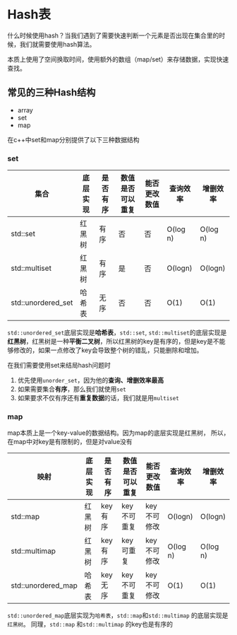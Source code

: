 # Hash表

什么时候使用hash？当我们遇到了需要快速判断一个元素是否出现在集合里的时候，我们就需要使用hash算法。

本质上使用了空间换取时间，使用额外的数组（map/set）来存储数据，实现快速查找。

## 常见的三种Hash结构

- array
- set
- map

在c++中set和map分别提供了以下三种数据结构

### set

| 集合               | 底层实现 | 是否有序 | 数值是否可以重复 | 能否更改数值 | 查询效率 | 增删效率 |
| ------------------ | -------- | -------- | ---------------- | ------------ | -------- | -------- |
| std::set           | 红黑树   | 有序     | 否               | 否           | O(log n) | O(log n) |
| std::multiset      | 红黑树   | 有序     | 是               | 否           | O(logn)  | O(logn)  |
| std::unordered_set | 哈希表   | 无序     | 否               | 否           | O(1)     | O(1)     |

`std::unordered_set`底层实现是**哈希表**，`std::set`, `std::multiset`的底层实现是**红黑树**，红黑树是一种**平衡二叉树**，所以红黑树的key是有序的，但是key是不能够修改的，如果一点修改了key会导致整个树的错乱，只能删除和增加。

在我们需要使用set来结局hash问题时

1. 优先使用`unorder_set`，因为他的**查询、增删效率最高**
2. 如果需要集合**有序**，那么我们就使用`set`
3. 如果要求不仅有序还有**重复数据**的话，我们就是用`multiset`

### map

map本质上是一个key-value的数据结构。因为map的底层实现是红黑树，
所以，在map中对key是有限制的，但是对value没有

| 映射               | 底层实现 | 是否有序 | 数值是否可以重复 | 能否更改数值 | 查询效率 | 增删效率 |
| ------------------ | -------- | -------- | ---------------- | ------------ | -------- | -------- |
| std::map           | 红黑树   | key有序  | key不可重复      | key不可修改  | O(logn)  | O(logn)  |
| std::multimap      | 红黑树   | key有序  | key可重复        | key不可修改  | O(log n) | O(log n) |
| std::unordered_map | 哈希表   | key无序  | key不可重复      | key不可修改  | O(1)     | O(1)     |

`std::unordered_map`底层实现为`哈希表`，`std::map`和`std::multimap` 的底层实现是`红黑树`。
同理，`std::map` 和`std::multimap` 的key也是有序的
